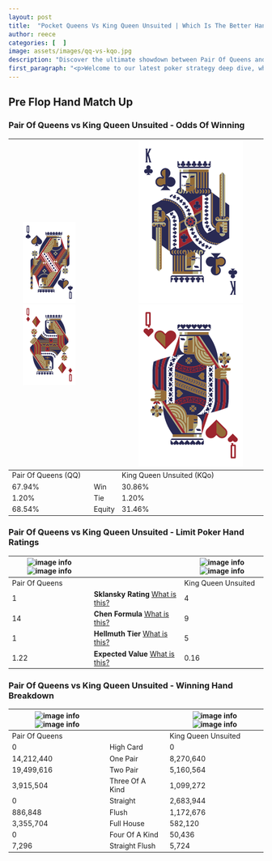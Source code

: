 ```yaml
---
layout: post
title:  "Pocket Queens Vs King Queen Unsuited | Which Is The Better Hand In Poker? A Complete Guide"
author: reece
categories: [  ]
image: assets/images/qq-vs-kqo.jpg
description: "Discover the ultimate showdown between Pair Of Queens and King Queen Unsuited in poker! Uncover the odds, strategies, and scenarios where one hand triumphs over the other. Get ready to up your poker game with this thrilling analysis."
first_paragraph: "<p>Welcome to our latest poker strategy deep dive, where we're pitting two distinct hands against each other in a high-stakes showdown: Pair Of Queens vs King Queen Unsuited.</p><p>In the dynamic world of poker, every decision counts, and knowing which hand holds the upper hand is key to your success at the table.</p><p>In this article, we'll dissect these two hands, explore the scenarios where one dominates the other, and equip you with the knowledge to make strategic choices that can tip the odds in your favor.</p><p>Get ready to unravel the intriguing dynamics of these poker hands and elevate your game to new heights.</p>"
---
```




[comment]: # (sp0)

## Pre Flop Hand Match Up

<div class="table hand-ratings" markdown="1"> 



### Pair Of Queens vs King Queen Unsuited - Odds Of Winning


    
| ![image info](assets/images/hand1/q.png) ![image info](assets/images/hand1/qo.png) |  | ![image info](assets/images/hand2/k.png) ![image info](assets/images/hand2/qo.png) |
| -------- | -------- | -------- |
| Pair Of Queens (QQ) |  | King Queen Unsuited (KQo) |
| 67.94% | Win | 30.86% |
| 1.20% | Tie | 1.20% |
| 68.54% | Equity | 31.46% |




[comment]: # (sp1)



### Pair Of Queens vs King Queen Unsuited - Limit Poker Hand Ratings


    
| ![image info](https://www.riverpairs.com/assets/images/hand1/q.png) ![image info](https://www.riverpairs.com/assets/images/hand1/qo.png) |  | ![image info](https://www.riverpairs.com/assets/images/hand2/k.png) ![image info](https://www.riverpairs.com/assets/images/hand2/qo.png) |
| -------- | -------- | -------- |
| Pair Of Queens |  | King Queen Unsuited |
| 1 | **Sklansky Rating** [What is this?](/sklansky-rating-explained) | 4 |
| 14 | **Chen Formula** [What is this?](/chen-formula-explained) | 9 |
| 1 | **Hellmuth Tier** [What is this?](/Hellmuth-tier-explained) | 5 |
| 1.22 | **Expected Value** [What is this?](/expected-value-explained) | 0.16 |




[comment]: # (sp2)



### Pair Of Queens vs King Queen Unsuited - Winning Hand Breakdown


    
| ![image info](https://www.riverpairs.com/assets/images/hand1/q.png) ![image info](https://www.riverpairs.com/assets/images/hand1/qo.png) |  | ![image info](https://www.riverpairs.com/assets/images/hand2/k.png) ![image info](https://www.riverpairs.com/assets/images/hand2/qo.png) |
| -------- | -------- | -------- |
| Pair Of Queens |  | King Queen Unsuited |
| 0 | High Card | 0 |
| 14,212,440 | One Pair | 8,270,640 |
| 19,499,616 | Two Pair | 5,160,564 |
| 3,915,504 | Three Of A Kind | 1,099,272 |
| 0 | Straight | 2,683,944 |
| 886,848 | Flush | 1,172,676 |
| 3,355,704 | Full House | 582,120 |
| 0 | Four Of A Kind | 50,436 |
| 7,296 | Straight Flush | 5,724 |




[comment]: # (sp3)



</div>

[comment]: # (sp4)



[comment]: # (sp5)

